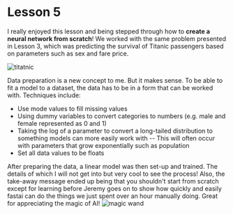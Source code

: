 # Lesson 5
I really enjoyed this lesson and being stepped through how to __create a neural network from scratch__! We worked with the same problem presented in Lesson 3, which was predicting the survival of Titanic passengers based on parameters such as sex and fare price. 

![titatnic](https://upload.wikimedia.org/wikipedia/commons/thumb/f/fd/RMS_Titanic_3.jpg/300px-RMS_Titanic_3.jpg)

Data preparation is a new concept to me. But it makes sense. To be able to fit a model to a dataset, the data has to be in a form that can be worked with. Techniques include:
- Use mode values to fill missing values 
- Using dummy variables to convert categories to numbers (e.g. male and female represented as 0 and 1)
- Taking the log of a parameter to convert a long-tailed distribution to something models can more easily work with
-- This will often occur with parameters that grow exponentially such as population 
- Set all data values to be floats

After preparing the data, a linear model was then set-up and trained. The details of which I will not get into but very cool to see the process! Also, the take-away message ended up being that you shouldn't start from scratch except for learning before Jeremy goes on to show how quickly and easily fastai can do the things we just spent over an hour manually doing. Great for appreciating the magic of AI!
![magic wand](https://dictionaryblog.cambridge.org/wp-content/uploads/2017/11/magic-wand.jpg)
